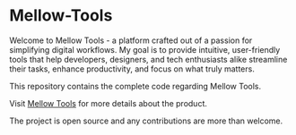 # Mellow-Tools

Welcome to Mellow Tools - a platform crafted out of a passion for simplifying digital workflows. My goal is to provide intuitive, user-friendly tools that help developers, designers, and tech enthusiasts alike streamline their tasks, enhance productivity, and focus on what truly matters.

This repository contains the complete code regarding Mellow Tools.

Visit 
[Mellow Tools](https://mellow-tools.vercel.app/) for more details about the product.

The project is open source and any contributions are more than welcome.